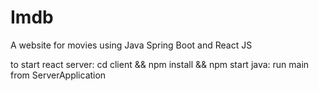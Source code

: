 # Imdb
A website for movies using Java Spring Boot and React JS

to start react server: cd client && npm install && npm start
java: run main from ServerApplication